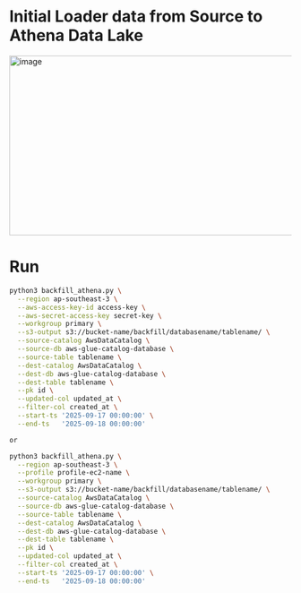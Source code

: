 # Initial Loader data from Source to Athena Data Lake
<img width="981" height="321" alt="image" src="https://github.com/user-attachments/assets/492c7793-665b-4599-b90d-edb46d4e775f" />

# Run 
``` bash
python3 backfill_athena.py \
  --region ap-southeast-3 \
  --aws-access-key-id access-key \
  --aws-secret-access-key secret-key \
  --workgroup primary \
  --s3-output s3://bucket-name/backfill/databasename/tablename/ \
  --source-catalog AwsDataCatalog \
  --source-db aws-glue-catalog-database \
  --source-table tablename \
  --dest-catalog AwsDataCatalog \
  --dest-db aws-glue-catalog-database \
  --dest-table tablename \
  --pk id \
  --updated-col updated_at \
  --filter-col created_at \
  --start-ts '2025-09-17 00:00:00' \
  --end-ts   '2025-09-18 00:00:00'

or

python3 backfill_athena.py \
  --region ap-southeast-3 \
  --profile profile-ec2-name \
  --workgroup primary \
  --s3-output s3://bucket-name/backfill/databasename/tablename/ \
  --source-catalog AwsDataCatalog \
  --source-db aws-glue-catalog-database \
  --source-table tablename \
  --dest-catalog AwsDataCatalog \
  --dest-db aws-glue-catalog-database \
  --dest-table tablename \
  --pk id \
  --updated-col updated_at \
  --filter-col created_at \
  --start-ts '2025-09-17 00:00:00' \
  --end-ts   '2025-09-18 00:00:00'
```
